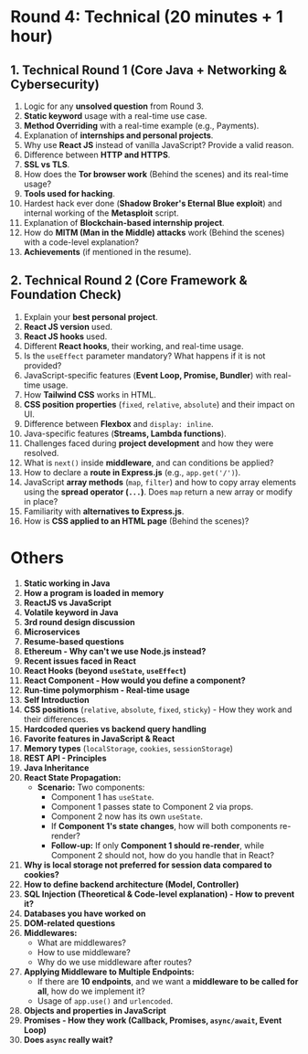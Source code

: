 # Round 4: Technical (20 minutes + 1 hour)

## 1. Technical Round 1 (Core Java + Networking & Cybersecurity)

1. Logic for any **unsolved question** from Round 3.
2. **Static keyword** usage with a real-time use case.
3. **Method Overriding** with a real-time example (e.g., Payments).
4. Explanation of **internships and personal projects**.
5. Why use **React JS** instead of vanilla JavaScript? Provide a valid reason.
6. Difference between **HTTP and HTTPS**.
7. **SSL vs TLS**.
8. How does the **Tor browser work** (Behind the scenes) and its real-time usage?
9. **Tools used for hacking**.
10. Hardest hack ever done (**Shadow Broker's Eternal Blue exploit**) and internal working of the **Metasploit** script.
11. Explanation of **Blockchain-based internship project**.
12. How do **MITM (Man in the Middle) attacks** work (Behind the scenes) with a code-level explanation?
13. **Achievements** (if mentioned in the resume).

## 2. Technical Round 2 (Core Framework & Foundation Check)

1. Explain your **best personal project**.
2. **React JS version** used.
3. **React JS hooks** used.
4. Different **React hooks**, their working, and real-time usage.
5. Is the `useEffect` parameter mandatory? What happens if it is not provided?
6. JavaScript-specific features (**Event Loop, Promise, Bundler**) with real-time usage.
7. How **Tailwind CSS** works in HTML.
8. **CSS position properties** (`fixed`, `relative`, `absolute`) and their impact on UI.
9. Difference between **Flexbox** and `display: inline`.
10. Java-specific features (**Streams, Lambda functions**).
11. Challenges faced during **project development** and how they were resolved.
12. What is `next()` inside **middleware**, and can conditions be applied?
13. How to declare a **route in Express.js** (e.g., `app.get('/')`).
14. JavaScript **array methods** (`map`, `filter`) and how to copy array elements using the **spread operator (`...`)**. Does `map` return a new array or modify in place?
15. Familiarity with **alternatives to Express.js**.
16. How is **CSS applied to an HTML page** (Behind the scenes)?

# Others

1. **Static working in Java**
2. **How a program is loaded in memory**
3. **ReactJS vs JavaScript**
4. **Volatile keyword in Java**
5. **3rd round design discussion**
6. **Microservices**
7. **Resume-based questions**
8. **Ethereum - Why can't we use Node.js instead?**
9. **Recent issues faced in React**
10. **React Hooks (beyond `useState`, `useEffect`)**
11. **React Component - How would you define a component?**
12. **Run-time polymorphism - Real-time usage**
13. **Self Introduction**
14. **CSS positions** (`relative`, `absolute`, `fixed`, `sticky`) - How they work and their differences.
15. **Hardcoded queries vs backend query handling**
16. **Favorite features in JavaScript & React**
17. **Memory types** (`localStorage`, `cookies`, `sessionStorage`)
18. **REST API - Principles**
19. **Java Inheritance**
20. **React State Propagation:**
    - **Scenario:** Two components:  
      - Component 1 has `useState`.  
      - Component 1 passes state to Component 2 via props.  
      - Component 2 now has its own `useState`.  
      - If **Component 1's state changes**, how will both components re-render?  
      - **Follow-up:** If only **Component 1 should re-render**, while Component 2 should not, how do you handle that in React?
21. **Why is local storage not preferred for session data compared to cookies?**
22. **How to define backend architecture (Model, Controller)**
23. **SQL Injection (Theoretical & Code-level explanation) - How to prevent it?**
24. **Databases you have worked on**
25. **DOM-related questions**
26. **Middlewares:**
    - What are middlewares?
    - How to use middleware?
    - Why do we use middleware after routes?
27. **Applying Middleware to Multiple Endpoints:**
    - If there are **10 endpoints**, and we want a **middleware to be called for all**, how do we implement it?  
    - Usage of `app.use()` and `urlencoded`.
28. **Objects and properties in JavaScript**
29. **Promises - How they work (Callback, Promises, `async/await`, Event Loop)**
30. **Does `async` really wait?**
